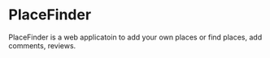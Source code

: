 # PlaceFinder

PlaceFinder is a web applicatoin to add your own places or find places, add comments, reviews.

